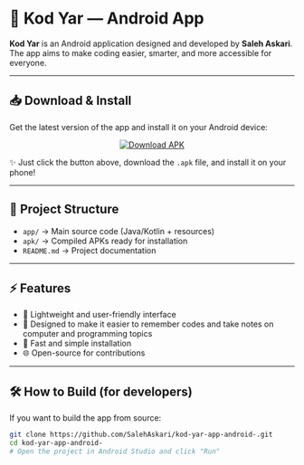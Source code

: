 # 🚀 Kod Yar — Android App

**Kod Yar** is an Android application designed and developed by **Saleh Askari**.  
The app aims to make coding easier, smarter, and more accessible for everyone.

---

## 📥 Download & Install

Get the latest version of the app and install it on your Android device:

<p align="center">
  <a href="https://raw.githubusercontent.com/SalehAskari/kod-yar-app-android-/main/apk/KodYar.apk">
    <img src="https://img.shields.io/badge/⬇️_Download-APK-brightgreen?style=for-the-badge&logo=android&logoColor=white" alt="Download APK">
  </a>
</p>

✨ Just click the button above, download the `.apk` file, and install it on your phone!

---

## 📂 Project Structure

- `app/` → Main source code (Java/Kotlin + resources)
- `apk/` → Compiled APKs ready for installation
- `README.md` → Project documentation

---

## ⚡ Features

- 📱 Lightweight and user-friendly interface
- 🔧 Designed to make it easier to remember codes and take notes on computer and programming topics
- 🚀 Fast and simple installation
- 🌐 Open-source for contributions

---

## 🛠 How to Build (for developers)

If you want to build the app from source:

```bash
git clone https://github.com/SalehAskari/kod-yar-app-android-.git
cd kod-yar-app-android-
# Open the project in Android Studio and click "Run"
```

